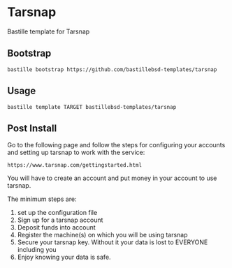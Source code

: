 # Tarsnap
Bastille template for Tarsnap

## Bootstrap
```shell
bastille bootstrap https://github.com/bastillebsd-templates/tarsnap
```

## Usage
```shell
bastille template TARGET bastillebsd-templates/tarsnap
```

## Post Install

Go to the following page and follow the steps for configuring your accounts and
setting up tarsnap to work with the service:

    https://www.tarsnap.com/gettingstarted.html

You will have to create an account and put money in your account to use tarsnap.

The minimum steps are:
1. set up the configuration file
2. Sign up for a tarsnap account
3. Deposit funds into account
4. Register the machine(s) on which you will be using tarsnap
5. Secure your tarsnap key.  Without it your data is lost to EVERYONE including you
6. Enjoy knowing your data is safe.
